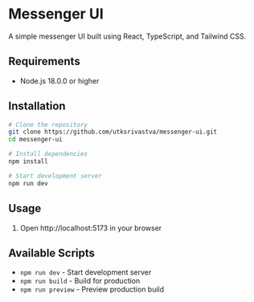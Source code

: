 # Messenger UI

A simple messenger UI built using React, TypeScript, and Tailwind CSS.

## Requirements

- Node.js 18.0.0 or higher

## Installation

```bash
# Clone the repository
git clone https://github.com/utksrivastva/messenger-ui.git
cd messenger-ui

# Install dependencies
npm install

# Start development server
npm run dev
```

## Usage

1. Open http://localhost:5173 in your browser

## Available Scripts

- `npm run dev` - Start development server
- `npm run build` - Build for production
- `npm run preview` - Preview production build
